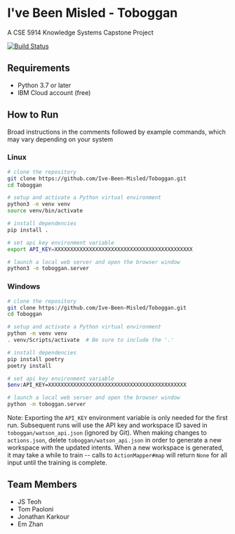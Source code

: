 # I've Been Misled - Toboggan

A CSE 5914 Knowledge Systems Capstone Project

[![Build Status](https://travis-ci.org/Ive-Been-Misled/Toboggan.svg?branch=master)](https://travis-ci.org/Ive-Been-Misled/Toboggan)

## Requirements

- Python 3.7 or later
- IBM Cloud account (free)

## How to Run

Broad instructions in the comments followed by example commands, which may vary
depending on your system

### Linux
```sh
# clone the repository
git clone https://github.com/Ive-Been-Misled/Toboggan.git
cd Toboggan

# setup and activate a Python virtual environment
python3 -m venv venv
source venv/bin/activate

# install dependencies
pip install .

# set api key environment variable
export API_KEY=XXXXXXXXXXXXXXXXXXXXXXXXXXXXXXXXXXXXXXXXXXXX

# launch a local web server and open the browser window
python3 -m toboggan.server
```
### Windows
```sh
# clone the repository
git clone https://github.com/Ive-Been-Misled/Toboggan.git
cd Toboggan

# setup and activate a Python virtual environment
python -m venv venv
. venv/Scripts/activate  # Be sure to include the '.'

# install dependencies
pip install poetry
poetry install

# set api key environment variable
$env:API_KEY=XXXXXXXXXXXXXXXXXXXXXXXXXXXXXXXXXXXXXXXXXXXX

# launch a local web server and open the browser window
python -m toboggan.server
```

Note: Exporting the `API_KEY` environment variable is only needed for the first
run. Subsequent runs will use the API key and workspace ID saved in
`toboggan/watson_api.json` (ignored by Git). When making changes to
`actions.json`, delete `toboggan/watson_api.json` in order to generate a new
workspace with the updated intents. When a new workspace is generated, it may
take a while to train -- calls to `ActionMapper#map` will return `None` for all
input until the training is complete.

## Team Members
- JS Teoh
- Tom Paoloni
- Jonathan Karkour
- Em Zhan
